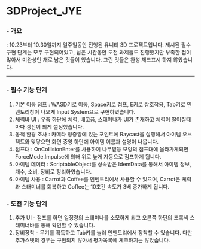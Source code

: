 # 3DProject_JYE

### - 개요

 :  10.23부터 10.30일까지 일주일동안 진행된 유니티 3D 프로젝트입니다. 제시된 필수 구현 단계는 모두 구현되어있고, 남은 시간동안 
    도전 과제들도 진행했지만 부족한 점이 많아서 미완성인 채로 남은 것들이 있습니다. 그런 것들은 완성 체크표시 하지 않았습니다.
    
---

  
### - 필수 기능 단계
  1. 기본 이동 점프 : WASD키로 이동, Space키로 점프, E키로 상호작용, Tab키로 인벤토리창이 나오게 Input System으로 구현하였습니다.
  2. 체력바 UI : 우측 하단에 체력, 배고픔, 스태미나가 UI가 존재하고 체력이 떨어질때마다 갱신이 되게 설정했습니다.
  3. 동적 환경 조사 : 카메라 정중앙에 있는 포인트에 Raycast을 실행해서 아이템 오브젝트와 맞닿으면 화면 중앙 하단에 아이템 이름과 설명이 나옵니다.
  4. 점프대 : OnCollisionEnter를 사용하여 나무밑둥 모양의 점프대에 올라가게되면 ForceMode.Impulse에 의해 위로 높게 자동으로 점프하게 됩니다.
  5. 아이템 데이터 : ScriptableObject를 상속받은 IdemData를 통해서 아이템 정보, 개수, 소비, 장비로 정리하였습니다.
  6. 아이템 사용 : Carrot과 Coffee를 인벤토리에서 사용할 수 있으며, Carrot은 체력과 스태미너를 회복하고 Coffee는 10초간 속도가 3배 증가하게 됩니다.


### - 도전 기능 단계
  1. 추가 UI - 점프를 하면 일정량의 스태미나를 소모하게 되고 오른쪽 하단의 초록색 스태미너바를 통해 확인할 수 있습니다.
  2. 장비장착 - 무기를 획득하고 Tab키를 눌러 인벤토리에서 장착할 수 있습니다. 다만 추가스탯의 경우는 구현되지 않아서 평가목록에 체크하지는 않았습니다.


